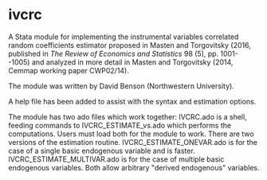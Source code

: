 # ivcrc
A Stata module for implementing the instrumental variables correlated random coefficients estimator proposed in Masten and Torgovitsky (2016, published in *The Review of Economics and Statistics* 98 (5), pp. 1001--1005) and analyzed in more detail in Masten and Torgovitsky (2014, Cemmap working paper CWP02/14).

The module was written by David Benson (Northwestern University).

A help file has been added to assist with the syntax and estimation options. 

The module has two ado files which work together: IVCRC.ado is a shell, feeding commands to IVCRC_ESTIMATE_vs.ado which performs the computations. Users must load both for the module to work. There are two versions of the estimation routine. IVCRC_ESTIMATE_ONEVAR.ado is for the case of a single basic endogenous variable and is faster. IVCRC_ESTIMATE_MULTIVAR.ado is for the case of multiple basic endogenous variables. Both allow arbitrary "derived endogenous" variables. 


